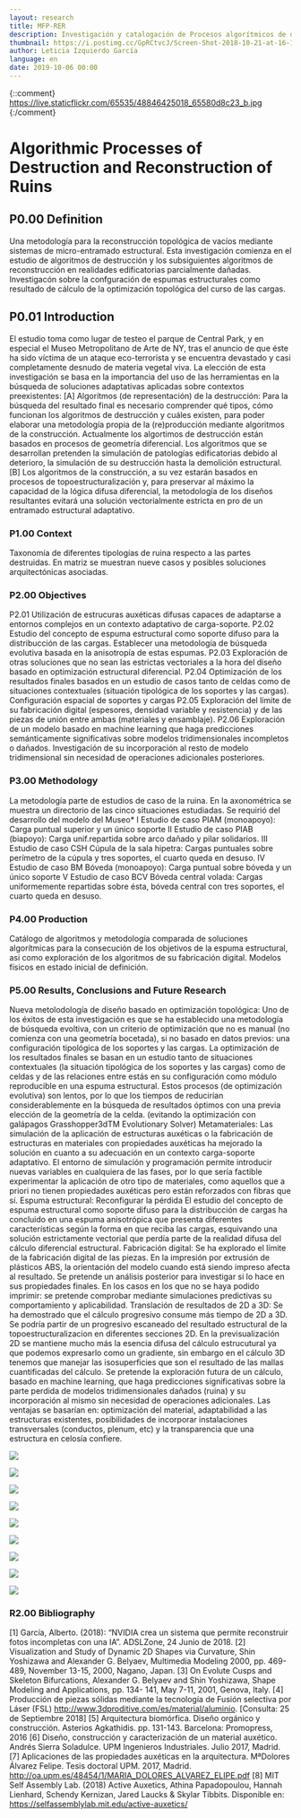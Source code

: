 ```yaml
---
layout: research
title: MFP-RER 
description: Investigación y catalogación de Procesos algorítmicos de destrucción y reconstrucción de ruinas basados en topoestructuralización (Algorithmic processes of destruction and reconstruction of ruins based on topostructuralization)
thumbnail: https://i.postimg.cc/GpRCtvcJ/Screen-Shot-2018-10-21-at-16-15-34.png
author: Leticia Izquierdo García
language: en
date: 2019-10-06 00:00
---
```

{::comment}
https://live.staticflickr.com/65535/48846425018_65580d8c23_b.jpg
{:/comment}
# Algorithmic Processes of Destruction and Reconstruction of Ruins

## P0.00 Definition
Una metodología para la reconstrucción topológica de vacíos mediante sistemas de micro-entramado estructural. 
Esta investigación comienza en el estudio de algoritmos de destrucción y los subsiguientes algoritmos de reconstrucción en realidades edificatorias parcialmente dañadas. 
Investigacón sobre la confguración de espumas estructurales como resultado de cálculo de la optimización topológica del curso de las cargas.

## P0.01 Introduction
El estudio toma como lugar de testeo el parque de Central Park, y en especial el Museo Metropolitano
de Arte de NY, tras el anuncio de que éste ha sido víctima de un ataque eco-terrorista y se encuentra
devastado y casi completamente desnudo de materia vegetal viva.
La elección de esta investigación se basa en la importancia del uso de las herramientas en
la búsqueda de soluciones adaptativas aplicadas sobre contextos preexistentes:
[A] Algoritmos (de representación) de la destrucción: Para la búsqueda del resultado
final es necesario comprender qué tipos, cómo funcionan los algoritmos de destrucción y
cuáles existen, para poder elaborar una metodología propia de la (re)producción mediante
algoritmos de la construcción.
Actualmente los algortimos de destrucción están basados en procesos de geometría
diferencial. Los algoritmos que se desarrollan pretenden la simulación de patologías
edificatorias debido al deterioro, la simulación de su destrucción hasta la demolición
estructural.
[B] Los algoritmos de la construcción, a su vez estarán basados en procesos de
topoestructuralización y, para preservar al máximo la capacidad de la lógica difusa
diferencial, la metodología de los diseños resultantes evitará una solución vectorialmente
estricta en pro de un entramado estructural adaptativo.

### P1.00 Context
Taxonomía de diferentes tipologías de ruina respecto a las partes destruidas. 
En matriz se muestran nueve casos y posibles soluciones arquitectónicas asociadas.

### P2.00 Objectives
P2.01 Utilización de estrucuras auxéticas difusas capaces de adaptarse a entornos
complejos en un contexto adaptativo de carga-soporte.
P2.02 Estudio del concepto de espuma estructural como soporte difuso para la distribucción
de las cargas.
Establecer una metodología de búsqueda evolutiva basada en la anisotropía de estas espumas.
P2.03 Exploración de otras soluciones que no sean las estrictas vectoriales a la hora del
diseño basado en optimización estructural diferencial.
P2.04 Optimización de los resultados finales basados en un estudio de casos tanto de
celdas como de situaciones contextuales (situación tipológica de los soportes y las cargas).
Configuración espacial de soportes y cargas
P2.05 Exploración del límite de su fabricación digital (espesores, densidad variable y
resistencia) y de las piezas de unión entre ambas (materiales y ensamblaje).
P2.06 Exploración de un modelo basado en machine learning que haga predicciones
semánticamente significativas sobre modelos tridimensionales incompletos o dañados.
Investigación de su incorporación al resto de modelo tridimensional sin necesidad de
operaciones adicionales posteriores.

### P3.00 Methodology
La metodología parte de estudios de caso de la ruina. En la axonométrica se muestra un
directorio de las cinco situaciones estudiadas. Se requirió del desarrollo del modelo del Museo*
I Estudio de caso PIAM (monoapoyo): Carga puntual superior y un único soporte
II Estudio de caso PIAB (biapoyo): Carga unif.repartida sobre arco dañado y pilar solidarios.
III Estudio de caso CSH Cúpula de la sala hipetra: Cargas puntuales sobre perímetro de la
cúpula y tres soportes, el cuarto queda en desuso.
IV Estudio de caso BM Bóveda (monoapoyo): Carga puntual sobre bóveda y un único soporte
V Estudio de caso BCV Bóveda central volada: Cargas uniformemente repartidas sobre
ésta, bóveda central con tres soportes, el cuarto queda en desuso.

### P4.00 Production 
Catálogo de algoritmos y metodología comparada de soluciones algorítmicas para la consecución de los objetivos
de la espuma estructural, asi como exploración de los algoritmos de su fabricación digital. 
Modelos físicos en estado inicial de definición.

### P5.00 Results, Conclusions and Future Research 
Nueva metolodología de diseño basado en optimización topológica:
Uno de los éxitos de esta investigación es que se ha establecido una metodología de búsqueda
evoltiva, con un criterio de optimización que no es manual (no comienza con una geometría
bocetada), si no basado en datos previos: una configuración tipológica de los soportes y las cargas.
La optimización de los resultados finales se basan en un estudio tanto de situaciones
contextuales (la situación tipológica de los soportes y las cargas) como de celdas y de
las relaciones entre estás en su configuración como módulo reproducible en una espuma
estructural. Estos procesos (de optimización evolutiva) son lentos, por lo que los tiempos de
reducirían considerablemente en la búsqueda de resultados óptimos con una previa elección
de la geometría de la celda. (evitando la optimización con galápagos Grasshopper3dTM Evolutionary Solver)
Metamateriales:
Las simulación de la aplicación de estructuras auxéticas o la fabricación de estructuras en
materiales con propiedades auxéticas ha mejorado la solución en cuanto a su adecuación
en un contexto carga-soporte adaptativo. El entorno de simulación y programación permite
introducir nuevas variables en cualquiera de las fases, por lo que sería factible experimentar
la aplicación de otro tipo de materiales, como aquellos que a priori no tienen propiedades
auxéticas pero están reforzados con fibras que sí.
Espuma estructural: Reconfigurar la pérdida
El estudio del concepto de espuma estructural como soporte difuso para la distribucción de
cargas ha concluido en una espuma anisotrópica que presenta diferentes características
según la forma en que reciba las cargas, esquivando una solución estrictamente vectorial que
perdía parte de la realidad difusa del cálculo diferencial estructural.
Fabricación digital:
Se ha explorado el límite de la fabricación digital de las piezas. En la impresión por extrusión
de plásticos ABS, la orientación del modelo cuando está siendo impreso afecta al resultado.
Se pretende un análisis posterior para investigar si lo hace en sus propiedades finales.
En los casos en los que no se haya podido imprimir: se pretende comprobar mediante
simulaciones predictivas su comportamiento y aplicabilidad.
Translación de resultados de 2D a 3D:
Se ha demostrado que el cálculo progresivo consume más tiempo de 2D a 3D. Se podría
partir de un progresivo escaneado del resultado estructural de la topoestructuralizacion
en diferentes secciones 2D. En la previsualización 2D se mantiene mucho más la esencia
difusa del cálculo estrucutural ya que podemos expresarlo como un gradiente, sin embargo
en el cálculo 3D tenemos que manejar las isosuperficies que son el resultado de las mallas
cuantificadas del cálculo.
Se pretende la exploración futura de un cálculo, basado en machine learning, que haga
predicciones significativas sobre la parte perdida de modelos tridimensionales dañados
(ruina) y su incorporación al mismo sin necesidad de operaciones adicionales.
Las ventajas se basarían en: optimización del material, adaptabilidad a las estructuras
existentes, posibilidades de incorporar instalaciones transversales (conductos, plenum, etc) y
la transparencia que una estructura en celosía confiere.

![](https://live.staticflickr.com/65535/48847026782_49e5cd24fc_b.jpg)

![](https://live.staticflickr.com/65535/48846532978_02fec2a0d7_b.jpg)

![](https://live.staticflickr.com/65535/48846588808_6aaa1b6351_b.jpg)

![](https://live.staticflickr.com/65535/48846532813_8ae8354f75_b.jpg)

![](https://live.staticflickr.com/65535/48846891531_c5ae8ecb00_b.jpg)

![](https://live.staticflickr.com/65535/48846532483_0a37eca0f1_b.jpg)

![](https://live.staticflickr.com/65535/48846532403_be9ecd0c67_b.jpg)

![](https://live.staticflickr.com/65535/48846891266_e1233616c4_b.jpg)

![](https://live.staticflickr.com/65535/48846958368_764d715844_b.jpg)


### R2.00 Bibliography 
[1] García, Alberto. (2018): “NVIDIA crea un sistema que permite reconstruir fotos incompletas con una IA”. ADSLZone, 24 Junio de 2018. 
[2] Visualization and Study of Dynamic 2D Shapes via Curvature, Shin Yoshizawa and Alexander G. Belyaev, Multimedia Modeling 2000, pp. 469-489, November 13-15, 2000, Nagano, Japan.
[3] On Evolute Cusps and Skeleton Bifurcations, Alexander G. Belyaev and Shin Yoshizawa, Shape Modeling and Applications, pp. 134- 141, May 7-11, 2001, Genova, Italy.
[4] Producción de piezas sólidas mediante la tecnología de Fusión selectiva por Láser (FSL) http://www.3dproditive.com/es/material/aluminio. [Consulta: 25 de Septiembre 2018]
[5] Arquitectura biomórfica. Diseño orgánico y construcción. Asterios Agkathidis. pp. 131-143. Barcelona: Promopress, 2016 
[6] Diseño, construcción y caracterización de un material auxético. Andrés Sierra Soladulce. UPM Ingenieros Industriales. Julio 2017, Madrid.
[7] Aplicaciones de las propiedades auxéticas en la arquitectura. MªDolores Álvarez Felipe. Tesis doctoral UPM. 2017, Madrid. http://oa.upm.es/48454/1/MARIA_DOLORES_ALVAREZ_ELIPE.pdf
[8] MIT Self Assembly Lab. (2018) Active Auxetics, Athina Papadopoulou, Hannah Lienhard, Schendy Kernizan, Jared Laucks & Skylar Tibbits. Disponible en: https://selfassemblylab.mit.edu/active-auxetics/
